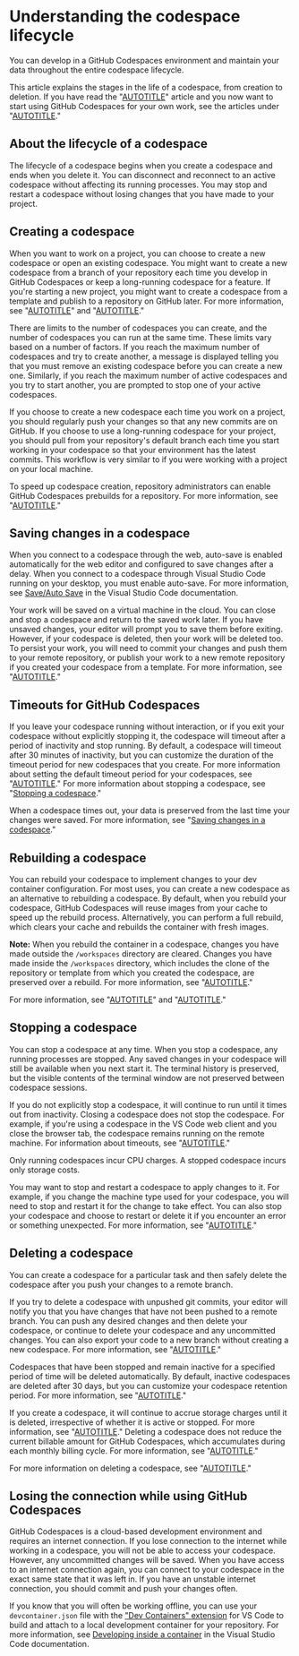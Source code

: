 # Understanding the codespace lifecycle

You can develop in a GitHub Codespaces environment and maintain your data throughout the entire codespace lifecycle.

<div class="ghd-spotlight ghd-spotlight-note border rounded-1 my-3 p-3 f5 color-border-accent-emphasis color-bg-accent">

This article explains the stages in the life of a codespace, from creation to deletion. If you have read the "[AUTOTITLE](/codespaces/getting-started/quickstart)" article and you now want to start using GitHub Codespaces for your own work, see the articles under "[AUTOTITLE](/codespaces/developing-in-a-codespace)."

</div>

## About the lifecycle of a codespace

The lifecycle of a codespace begins when you create a codespace and ends when you delete it. You can disconnect and reconnect to an active codespace without affecting its running processes. You may stop and restart a codespace without losing changes that you have made to your project.

## Creating a codespace

When you want to work on a project, you can choose to create a new codespace or open an existing codespace. You might want to create a new codespace from a branch of your repository each time you develop in GitHub Codespaces or keep a long-running codespace for a feature. If you're starting a new project, you might want to create a codespace from a template and publish to a repository on GitHub later. For more information, see "[AUTOTITLE](/codespaces/developing-in-a-codespace/creating-a-codespace-for-a-repository)" and "[AUTOTITLE](/codespaces/developing-in-a-codespace/creating-a-codespace-from-a-template)."

There are limits to the number of codespaces you can create, and the number of codespaces you can run at the same time. These limits vary based on a number of factors. If you reach the maximum number of codespaces and try to create another, a message is displayed telling you that you must remove an existing codespace before you can create a new one. Similarly, if you reach the maximum number of active codespaces and you try to start another, you are prompted to stop one of your active codespaces.

If you choose to create a new codespace each time you work on a project, you should regularly push your changes so that any new commits are on GitHub. If you choose to use a long-running codespace for your project, you should pull from your repository's default branch each time you start working in your codespace so that your environment has the latest commits. This workflow is very similar to if you were working with a project on your local machine.

To speed up codespace creation, repository administrators can enable GitHub Codespaces prebuilds for a repository. For more information, see "[AUTOTITLE](/codespaces/prebuilding-your-codespaces/about-github-codespaces-prebuilds)."

## Saving changes in a codespace

When you connect to a codespace through the web, auto-save is enabled automatically for the web editor and configured to save changes after a delay. When you connect to a codespace through Visual Studio Code running on your desktop, you must enable auto-save. For more information, see [Save/Auto Save](https://code.visualstudio.com/docs/editor/codebasics#_save-auto-save) in the Visual Studio Code documentation.

Your work will be saved on a virtual machine in the cloud. You can close and stop a codespace and return to the saved work later. If you have unsaved changes, your editor will prompt you to save them before exiting. However, if your codespace is deleted, then your work will be deleted too. To persist your work, you will need to commit your changes and push them to your remote repository, or publish your work to a new remote repository if you created your codespace from a template. For more information, see "[AUTOTITLE](/codespaces/developing-in-a-codespace/using-source-control-in-your-codespace)."

## Timeouts for GitHub Codespaces

If you leave your codespace running without interaction, or if you exit your codespace without explicitly stopping it, the codespace will timeout after a period of inactivity and stop running. By default, a codespace will timeout after 30 minutes of inactivity, but you can customize the duration of the timeout period for new codespaces that you create. For more information about setting the default timeout period for your codespaces, see "[AUTOTITLE](/codespaces/customizing-your-codespace/setting-your-timeout-period-for-github-codespaces)." For more information about stopping a codespace, see "[Stopping a codespace](#stopping-a-codespace)."

When a codespace times out, your data is preserved from the last time your changes were saved. For more information, see "[Saving changes in a codespace](#saving-changes-in-a-codespace)."

## Rebuilding a codespace

You can rebuild your codespace to implement changes to your dev container configuration. For most uses, you can create a new codespace as an alternative to rebuilding a codespace. By default, when you rebuild your codespace, GitHub Codespaces will reuse images from your cache to speed up the rebuild process. Alternatively, you can perform a full rebuild, which clears your cache and rebuilds the container with fresh images.

<div class="ghd-spotlight ghd-spotlight-note border rounded-1 my-3 p-3 f5 color-border-accent-emphasis color-bg-accent">

**Note:** When you rebuild the container in a codespace, changes you have made outside the `/workspaces` directory are cleared. Changes you have made inside the `/workspaces` directory, which includes the clone of the repository or template from which you created the codespace, are preserved over a rebuild. For more information, see "[AUTOTITLE](/codespaces/getting-started/deep-dive#about-the-directory-structure-of-a-codespace)."

</div>

For more information, see "[AUTOTITLE](/codespaces/setting-up-your-project-for-codespaces/adding-a-dev-container-configuration/introduction-to-dev-containers)" and "[AUTOTITLE](/codespaces/developing-in-a-codespace/rebuilding-the-container-in-a-codespace)."

## Stopping a codespace

You can stop a codespace at any time. When you stop a codespace, any running processes are stopped. Any saved changes in your codespace will still be available when you next start it. The terminal history is preserved, but the visible contents of the terminal window are not preserved between codespace sessions.

If you do not explicitly stop a codespace, it will continue to run until it times out from inactivity. Closing a codespace does not stop the codespace. For example, if you're using a codespace in the VS Code web client and you close the browser tab, the codespace remains running on the remote machine. For information about timeouts, see "[AUTOTITLE](/codespaces/getting-started/the-codespace-lifecycle#timeouts-for-github-codespaces)."

Only running codespaces incur CPU charges. A stopped codespace incurs only storage costs.

You may want to stop and restart a codespace to apply changes to it. For example, if you change the machine type used for your codespace, you will need to stop and restart it for the change to take effect. You can also stop your codespace and choose to restart or delete it if you encounter an error or something unexpected. For more information, see "[AUTOTITLE](/codespaces/developing-in-a-codespace/stopping-and-starting-a-codespace)."

## Deleting a codespace

You can create a codespace for a particular task and then safely delete the codespace after you push your changes to a remote branch.

If you try to delete a codespace with unpushed git commits, your editor will notify you that you have changes that have not been pushed to a remote branch. You can push any desired changes and then delete your codespace, or continue to delete your codespace and any uncommitted changes. You can also export your code to a new branch without creating a new codespace. For more information, see "[AUTOTITLE](/codespaces/troubleshooting/exporting-changes-to-a-branch)."

Codespaces that have been stopped and remain inactive for a specified period of time will be deleted automatically. By default, inactive codespaces are deleted after 30 days, but you can customize your codespace retention period. For more information, see "[AUTOTITLE](/codespaces/customizing-your-codespace/configuring-automatic-deletion-of-your-codespaces)."

If you create a codespace, it will continue to accrue storage charges until it is deleted, irrespective of whether it is active or stopped. For more information, see "[AUTOTITLE](/billing/managing-billing-for-github-codespaces/about-billing-for-github-codespaces#about-billing-for-storage-usage)." Deleting a codespace does not reduce the current billable amount for GitHub Codespaces, which accumulates during each monthly billing cycle. For more information, see "[AUTOTITLE](/billing/managing-billing-for-github-codespaces/viewing-your-github-codespaces-usage)."

For more information on deleting a codespace, see "[AUTOTITLE](/codespaces/developing-in-a-codespace/deleting-a-codespace)."

## Losing the connection while using GitHub Codespaces

GitHub Codespaces is a cloud-based development environment and requires an internet connection. If you lose connection to the internet while working in a codespace, you will not be able to access your codespace. However, any uncommitted changes will be saved. When you have access to an internet connection again, you can connect to your codespace in the exact same state that it was left in. If you have an unstable internet connection, you should commit and push your changes often.

If you know that you will often be working offline, you can use your `devcontainer.json` file with the ["Dev Containers" extension](https://marketplace.visualstudio.com/items?itemName=ms-vscode-remote.remote-containers) for VS Code to build and attach to a local development container for your repository. For more information, see [Developing inside a container](https://code.visualstudio.com/docs/remote/containers) in the Visual Studio Code documentation.
